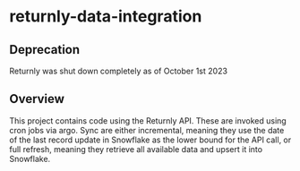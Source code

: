 # returnly-data-integration

## Deprecation
Returnly was shut down completely as of October 1st 2023

## Overview
This project contains code using the Returnly API. These are invoked using cron 
jobs via argo. Sync are either incremental, meaning they use the date of the 
last record update in Snowflake as the lower bound for the API call, or full 
refresh, meaning they retrieve all available data and upsert it into Snowflake.
